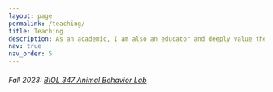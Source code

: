 ```yaml
---
layout: page
permalink: /teaching/
title: Teaching
description: As an academic, I am also an educator and deeply value the transformative power of education in changing lives, particularly for individuals from marginalized communities. Teaching serves as a means for me to actualize these ideals and share my scientific discoveries with a broader audience. You can find my teaching materials in the content provided below.
nav: true
nav_order: 5
---
```

###### Fall 2023: [BIOL 347 Animal Behavior Lab](https://drive.google.com/drive/folders/1SKfu7wKwW5YQc57MT9bVcljNFkpVIz-8?usp=sharing)
